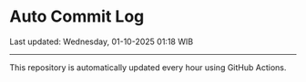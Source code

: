 # Auto Commit Log

Last updated: Wednesday, 01-10-2025 01:18 WIB

---

This repository is automatically updated every hour using GitHub Actions.
